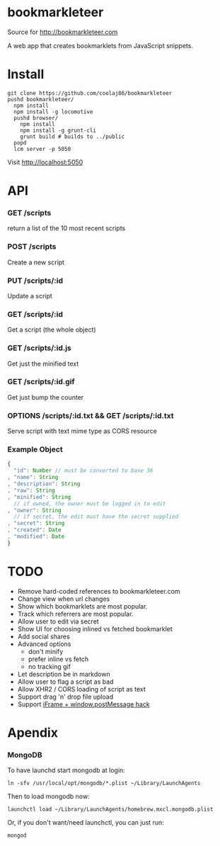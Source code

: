 bookmarkleteer
==============

Source for <http://bookmarkleteer.com>

A web app that creates bookmarklets from JavaScript snippets.

Install
===

    git clone https://github.com/coolaj86/bookmarkleteer
    pushd bookmarkleteer/
      npm install
      npm install -g locomotive
      pushd browser/
        npm install
        npm install -g grunt-cli
        grunt build # builds to ../public
      popd
      lcm server -p 5050

Visit <http://localhost:5050>


API
===

### GET /scripts

return a list of the 10 most recent scripts

### POST /scripts

Create a new script

### PUT /scripts/:id

Update a script

### GET /scripts/:id

Get a script (the whole object)

### GET /scripts/:id.js

Get just the minified text

### GET /scripts/:id.gif

Get just bump the counter

### OPTIONS /scripts/:id.txt && GET /scripts/:id.txt

Serve script with text mime type as CORS resource 

### Example Object

```javascript
{
  "id": Number // must be converted to base 36
, "name": String
, "description": String
, "raw": String
, "minified": String
  // if owned, the owner must be logged in to edit
, "owner": String
  // if secret, the edit must have the secret supplied
, "secret": String
, "created": Date
, "modified": Date
}
```

TODO
===

* Remove hard-coded references to bookmarkleteer.com
* Change view when url changes
* Show which bookmarklets are most popular.
* Track which referrers are most popular.
* Allow user to edit via secret
* Show UI for choosing inlined vs fetched bookmarklet
* Add social shares
* Advanced options
  * don't minify
  * prefer inline vs fetch
  * no tracking gif
* Let description be in markdown
* Allow user to flag a script as bad
* Allow XHR2 / CORS loading of script as text
* Support drag 'n' drop file upload
* Support [iFrame + window.postMessage hack](http://blog.coolaj86.com/articles/how-to-get-around-latest-browser-security-measures/)

Apendix
===

### MongoDB

To have launchd start mongodb at login:

    ln -sfv /usr/local/opt/mongodb/*.plist ~/Library/LaunchAgents

Then to load mongodb now:

    launchctl load ~/Library/LaunchAgents/homebrew.mxcl.mongodb.plist

Or, if you don't want/need launchctl, you can just run:

    mongod
